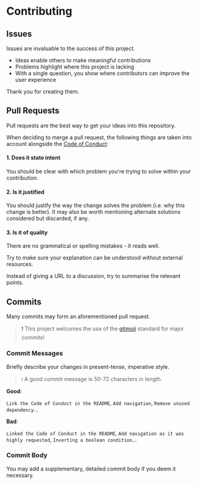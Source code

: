 # Contributing

## Issues

Issues are invaluable to the success of this project.

* Ideas enable others to make meaningful contributions
* Problems highlight where this project is lacking
* With a single question, you show where contributors can improve the user experience

Thank you for creating them.

## Pull Requests

Pull requests are the best way to get your ideas into this repository.

When deciding to merge a pull request, the following things are taken into account alongside the
[Code of Conduct](./CODE_OF_CONDUCT.md):

#### 1. Does it state intent

You should be clear with which problem you're trying to solve within your contribution.

#### 2. Is it justified

You should justify the way the change solves the problem (i.e. why this change is better). It may also be worth
mentioning alternate solutions considered but discarded, if any.

#### 3. Is it of quality

There are no grammatical or spelling mistakes - it reads well.

Try to make sure your explanation can be understood without external resources.

Instead of giving a URL to a discussion, try to summarise the relevant points.

## Commits

Many commits may form an aforementioned pull request.

> :exclamation: This project welcomes the use of the [gitmoji](https://github.com/carloscuesta/gitmoji) standard for
major commits!

### Commit Messages

Briefly describe your changes in present-tense, imperative style.

> :information_source: A good commit message is 50-72 characters in length.

**Good**:

`Link the Code of Conduct in the README`, `Add navigation`, `Remove unused dependency`...

**Bad**:

`Linked the Code of Conduct in the README`, `Add navigation as it was highly requested`, `Inverting a boolean condition`...

### Commit Body

You may add a supplementary, detailed commit body if you deem it necessary.
